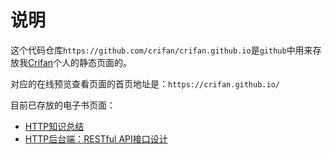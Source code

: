 
# 说明
这个代码仓库`https://github.com/crifan/crifan.github.io`是`github`中用来存放我[Crifan](https://github.com/crifan)个人的静态页面的。

对应的在线预览查看页面的首页地址是：`https://crifan.github.io/`

目前已存放的电子书页面：
- [HTTP知识总结](https://crifan.github.io/http_summary/website)
- [HTTP后台端：RESTful API接口设计](https://crifan.github.io/http_restful_api/website)
